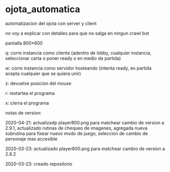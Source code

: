 # ojota_automatica
automatizacion del ojota con server y client

no voy a explicar con detalles para que no salga en ningun crawl bot

pantalla 800*600

q: corre instancia como cliente (adentro de lobby, cualquier instancia, seleccionar carta o poner ready o en medio de partida)

w: corre instancia como servidor hosteando (intenta ready, en partida acepta cualquier que se quiera unir)

z: devuelve posicion del mouse

r: restartea el programa

x: cierra el programa



notas de version:

2020-04-21: actualizadp player800.png para matchear cambio de version a 2.9.1, actualizado rutinas de chequeo de imagenes, agregada nueva subrutina para fixear nuevo modo de juego, seleccion de cambio de personaje mas accesible

2020-03-23: actualizado player800.png para matchear cambio de version a 2.8.2

2020-03-23: creado repositorio
